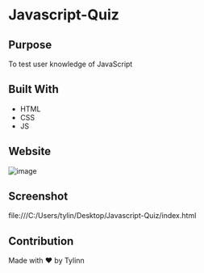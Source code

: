 # Javascript-Quiz

## Purpose
To test user knowledge of JavaScript

## Built With
* HTML
* CSS
* JS
## Website
![image](https://user-images.githubusercontent.com/84997566/125283134-f8c81500-e2cc-11eb-88d3-6087ded4f653.png)

## Screenshot
file:///C:/Users/tylin/Desktop/Javascript-Quiz/index.html

## Contribution
Made with :heart: by Tylinn
